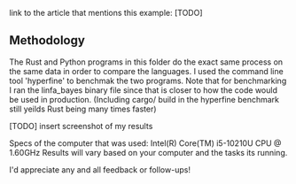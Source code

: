 link to the article that mentions this example: [TODO]

## Methodology
The Rust and Python programs in this folder do the exact same process on the same data in order to compare the languages. 
I used the command line tool 'hyperfine' to benchmak the two programs. 
Note that for benchmarking I ran the linfa_bayes binary file since that is closer to how the code would be used in production.
(Including cargo/ build in the hyperfine benchmark still yeilds Rust being many times faster) 

[TODO] insert screenshot of my results 

Specs of the computer that was used: Intel(R) Core(TM) i5-10210U CPU @ 1.60GHz
Results will vary based on your computer and the tasks its running. 

I'd appreciate any and all feedback or follow-ups!
